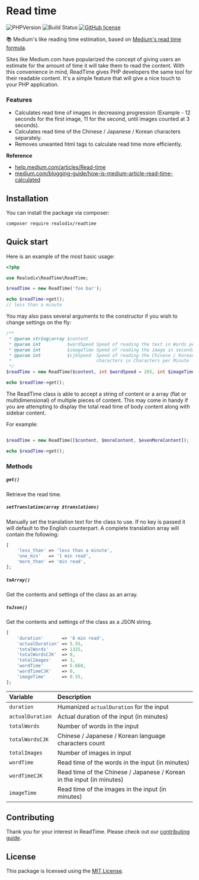 # Read time

![PHPVersion](https://img.shields.io/badge/PHP-^7.4|^8-777BB4.svg?style=flat-square)
![Build Status](https://github.com/realodix/readtime/actions/workflows/ci.yml/badge.svg)
[![GitHub license](https://img.shields.io/github/license/realodix/readtime.svg?style=flat-square)](../LICENSE)

📚 Medium's like reading time estimation, based on [Medium's read time formula](https://help.medium.com/hc/en-us/articles/214991667-Read-time).

Sites like Medium.com have popularized the concept of giving users an estimate for the amount of time it will take them to read the content. With this convenience in mind, ReadTime gives PHP developers the same tool for their readable content. It's a simple feature that will give a nice touch to your PHP application.

### Features

- Calculates read time of images in decreasing progression (Example - 12 seconds for the first image, 11 for the second, until images counted at 3 seconds).
- Calculates read time of the Chinese / Japanese / Korean characters separately.
- Removes unwanted html tags to calculate read time more efficiently.

**Reference**
- [help.medium.com/articles/Read-time](https://help.medium.com/hc/en-us/articles/214991667-Read-time)
- [medium.com/blogging-guide/how-is-medium-article-read-time-calculated](https://medium.com/blogging-guide/how-is-medium-article-read-time-calculated-924420338a85)


## Installation

You can install the package via composer:

```sh
composer require realodix/readtime
```

## Quick start

Here is an example of the most basic usage:

```php
<?php

use Realodix\ReadTime\ReadTime;

$readTime = new ReadTime('foo bar');

echo $readTime->get();
// less than a minute
```

You may also pass several arguments to the constructor if you wish to change settings on the fly:

```php
/**
 * @param string|array $content
 * @param int          $wordSpeed Speed of reading the text in Words per Minute
 * @param int          $imageTime Speed of reading the image in seconds
 * @param int          $cjkSpeed  Speed of reading the Chinese / Korean / Japanese
 *                                characters in Characters per Minute
 */
$readTime = new ReadTime($content, int $wordSpeed = 265, int $imageTime = 12, int $cjkSpeed = 500);

echo $readTime->get();
```

The ReadTime class is able to accept a string of content or a array (flat or multidimensional) of multiple pieces of content. This may come in handy if you are attempting to display the total read time of body content along with sidebar content.

For example:

```php

$readTime = new ReadTime([$content, $moreContent, $evenMoreContent]);

echo $readTime->get();
```

### Methods

##### `get()`
Retrieve the read time.

##### `setTranslation(array $translations)`
Manually set the translation text for the class to use. If no key is passed it will default to the English counterpart. A complete translation array will contain the following:

```php
[
    'less_than' => 'less than a minute',
    'one_min'   => '1 min read',
    'more_than' => 'min read',
];
```

##### `toArray()`
Get the contents and settings of the class as an array.

##### `toJson()`
Get the contents and settings of the class as a JSON string.

```php
[
    'duration'       => '6 min read',
    'actualDuration' => 5.55,
    'totalWords'     => 1325,
    'totalWordsCJK'  => 0, 
    'totalImages'    => 3, 
    'wordTime'       => 5.660, 
    'wordTimeCJK'    => 0, 
    'imageTime'      => 0.55, 
];
```

| Variable | Description |
| :------- | :-----------|
| `duration`       | Humanized `actualDuration` for the input |
| `actualDuration` | Actual duration of the input (in minutes) |
| `totalWords`     | Number of words in the input |
| `totalWordsCJK`  | Chinese / Japanese / Korean language characters count |
| `totalImages`    | Number of images in input |
| `wordTime`       | Read time of the words in the input (in minutes) |
| `wordTimeCJK`    | Read time of the Chinese / Japanese / Korean in the input (in minutes) |
| `imageTime`      | Read time of the images in the input (in minutes) |


## Contributing

Thank you for your interest in ReadTime. Please check out our [contributing guide](/CONTRIBUTING.md).
## License

This package is licensed using the [MIT License](/LICENSE).
